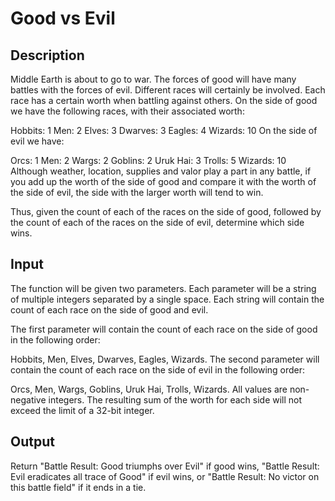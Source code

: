 # Good vs Evil

## Description
Middle Earth is about to go to war. The forces of good will have many battles with the forces of evil. Different races will certainly be involved. Each race has a certain worth when battling against others. On the side of good we have the following races, with their associated worth:

Hobbits: 1
Men: 2
Elves: 3
Dwarves: 3
Eagles: 4
Wizards: 10
On the side of evil we have:

Orcs: 1
Men: 2
Wargs: 2
Goblins: 2
Uruk Hai: 3
Trolls: 5
Wizards: 10
Although weather, location, supplies and valor play a part in any battle, if you add up the worth of the side of good and compare it with the worth of the side of evil, the side with the larger worth will tend to win.

Thus, given the count of each of the races on the side of good, followed by the count of each of the races on the side of evil, determine which side wins.

## Input
The function will be given two parameters. Each parameter will be a string of multiple integers separated by a single space. Each string will contain the count of each race on the side of good and evil.

The first parameter will contain the count of each race on the side of good in the following order:

Hobbits, Men, Elves, Dwarves, Eagles, Wizards.
The second parameter will contain the count of each race on the side of evil in the following order:

Orcs, Men, Wargs, Goblins, Uruk Hai, Trolls, Wizards.
All values are non-negative integers. The resulting sum of the worth for each side will not exceed the limit of a 32-bit integer.

## Output 
Return "Battle Result: Good triumphs over Evil" if good wins, "Battle Result: Evil eradicates all trace of Good" if evil wins, or "Battle Result: No victor on this battle field" if it ends in a tie.
